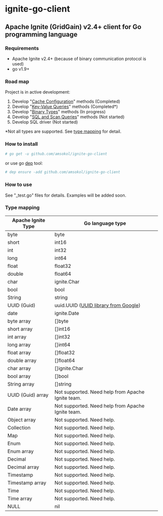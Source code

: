 # ignite-go-client

## Apache Ignite (GridGain) v2.4+ client for Go programming language

### Requirements

- Apache Ignite v2.4+ (because of binary communication protocol is used)
- go v1.9+

### Road map

Project is in active development:

1. Develop "[Cache Configuration](https://apacheignite.readme.io/docs/binary-client-protocol-cache-configuration-operations)" methods (Completed)
2. Develop "[Key-Value Queries](https://apacheignite.readme.io/docs/binary-client-protocol-key-value-operations)" methods (Completed*)
3. Develop "[Binary Types](https://apacheignite.readme.io/docs/binary-client-protocol-binary-type-operations)" methods (In progress)
4. Develop "[SQL and Scan Queries](https://apacheignite.readme.io/docs/binary-client-protocol-sql-operations)" methods (Not started)
5. Develop SQL driver (Not started)

*Not all types are supported. See [type mapping](#type-mapping) for detail.

### How to install

```bash
# go get -u github.com/amsokol/ignite-go-client
```

or use go [dep](https://golang.github.io/dep/) tool:

```bash
# dep ensure -add github.com/amsokol/ignite-go-client
```

### How to use

See "_test.go" files for details. Examples will be added soon.

### Type mapping

| Apache Ignite Type | Go language type                                                       |
|--------------------|------------------------------------------------------------------------|
| byte               | byte                                                                   |
| short              | int16                                                                  |
| int                | int32                                                                  |
| long               | int64                                                                  |
| float              | float32                                                                |
| double             | float64                                                                |
| char               | ignite.Char                                                            |
| bool               | bool                                                                   |
| String             | string                                                                 |
| UUID (Guid)        | uuid.UUID ([UUID library from Google](https://github.com/google/uuid)) |
| date               | ignite.Date                                                            |
| byte array         | []byte                                                                 |
| short array        | []int16                                                                |
| int array          | []int32                                                                |
| long array         | []int64                                                                |
| float array        | []float32                                                              |
| double array       | []float64                                                              |
| char array         | []ignite.Char                                                          |
| bool array         | []bool                                                                 |
| String array       | []string                                                               |
| UUID (Guid) array  | Not supported. Need help from Apache Ignite team.                      |
| Date array         | Not supported. Need help from Apache Ignite team.                      |
| Object array       | Not supported. Need help.                                              |
| Collection         | Not supported. Need help.                                              |
| Map                | Not supported. Need help.                                              |
| Enum               | Not supported. Need help.                                              |
| Enum array         | Not supported. Need help.                                              |
| Decimal            | Not supported. Need help.                                              |
| Decimal array      | Not supported. Need help.                                              |
| Timestamp          | Not supported. Need help.                                              |
| Timestamp array    | Not supported. Need help.                                              |
| Time               | Not supported. Need help.                                              |
| Time array         | Not supported. Need help.                                              |
| NULL               | nil                                                                    |
